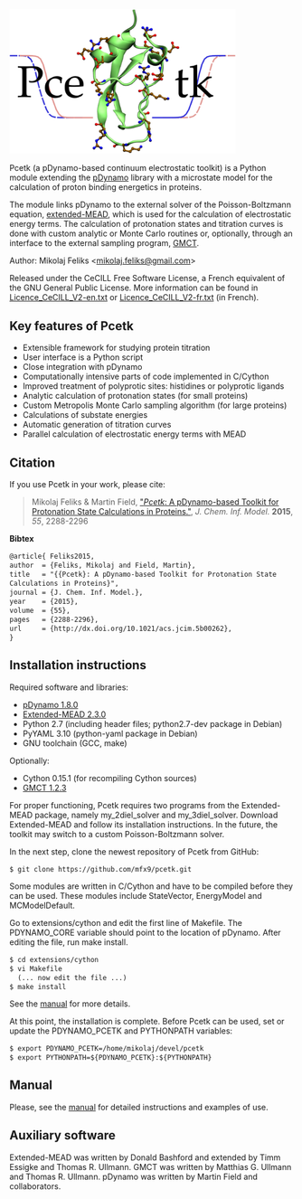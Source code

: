 <img src="./logo.png" alt="Pcetk logo" width="400" />

Pcetk (a pDynamo-based continuum electrostatic toolkit) is a Python module
extending the [pDynamo](https://sites.google.com/site/pdynamomodeling) library 
with a microstate model for the calculation of proton binding energetics in proteins.

The module links pDynamo to the external solver of the Poisson-Boltzmann
equation, 
[extended-MEAD](http://www.bisb.uni-bayreuth.de/People/ullmannt/index.php?name=extended-mead), 
which is used for the calculation of electrostatic energy terms. 
The calculation of protonation states and titration curves is done with 
custom analytic or Monte Carlo routines or, optionally, through an interface 
to the external sampling program, 
[GMCT](http://www.bisb.uni-bayreuth.de/People/ullmannt/index.php?name=gmct-gcem).

Author: Mikolaj Feliks \<<mikolaj.feliks@gmail.com>\>

Released under the CeCILL Free Software License, a French equivalent of the GNU General 
Public License. More information can be found in [Licence_CeCILL_V2-en.txt](Licence_CeCILL_V2-en.txt) 
or [Licence_CeCILL_V2-fr.txt](Licence_CeCILL_V2-fr.txt) (in French).

## Key features of Pcetk
  - Extensible framework for studying protein titration
  - User interface is a Python script
  - Close integration with pDynamo
  - Computationally intensive parts of code implemented in C/Cython
  - Improved treatment of polyprotic sites: histidines or polyprotic ligands
  - Analytic calculation of protonation states (for small proteins)
  - Custom Metropolis Monte Carlo sampling algorithm (for large proteins)
  - Calculations of substate energies
  - Automatic generation of titration curves
  - Parallel calculation of electrostatic energy terms with MEAD
  
## Citation
If you use Pcetk in your work, please cite:
> Mikolaj Feliks \& Martin Field, ["*Pcetk*: A pDynamo-based Toolkit for Protonation State Calculations in Proteins."](http://dx.doi.org/10.1021/acs.jcim.5b00262), *J. Chem. Inf. Model.* **2015**, *55*, 2288-2296

**Bibtex**
```
@article{ Feliks2015,
author  = {Feliks, Mikolaj and Field, Martin},
title   = "{{Pcetk}: A pDynamo-based Toolkit for Protonation State Calculations in Proteins}",
journal = {J. Chem. Inf. Model.},
year    = {2015},
volume  = {55},
pages   = {2288-2296},
url     = {http://dx.doi.org/10.1021/acs.jcim.5b00262},
}
```

## Installation instructions
Required software and libraries:
 - [pDynamo 1.8.0](https://sites.google.com/site/pdynamomodeling)
 - [Extended-MEAD 2.3.0](http://www.bisb.uni-bayreuth.de/People/ullmannt/index.php?name=extended-mead)
 - Python 2.7 (including header files; python2.7-dev package in Debian)
 - PyYAML 3.10 (python-yaml package in Debian)
 - GNU toolchain (GCC, make)
 
 Optionally:
 - Cython 0.15.1 (for recompiling Cython sources)
 - [GMCT 1.2.3](http://www.bisb.uni-bayreuth.de/People/ullmannt/index.php?name=gmct-gcem)

For proper functioning, Pcetk requires two programs from the Extended-MEAD package, namely 
my_2diel_solver and my_3diel_solver. Download Extended-MEAD and follow its installation 
instructions. In the future, the toolkit may switch to a custom Poisson-Boltzmann solver.

In the next step, clone the newest repository of Pcetk from GitHub:
```
$ git clone https://github.com/mfx9/pcetk.git
```

Some modules are written in C/Cython and have to be compiled before they can be used. 
These modules include StateVector, EnergyModel and MCModelDefault.

Go to extensions/cython and edit the first line of Makefile. The PDYNAMO\_CORE variable 
should point to the location of pDynamo. After editing the file, run make install.
```
$ cd extensions/cython
$ vi Makefile
  (... now edit the file ...)
$ make install
```

See the [manual](doc/Pcetk_manual.pdf) for more details.

At this point, the installation is complete. Before Pcetk can be used, set or update 
the PDYNAMO_PCETK and PYTHONPATH variables:
```
$ export PDYNAMO_PCETK=/home/mikolaj/devel/pcetk
$ export PYTHONPATH=${PDYNAMO_PCETK}:${PYTHONPATH}
```

## Manual
Please, see the [manual](doc/Pcetk_manual.pdf) for detailed instructions and examples of use.

## Auxiliary software
Extended-MEAD was written by Donald Bashford and extended by Timm Essigke and Thomas R. Ullmann.
GMCT was written by Matthias G. Ullmann and Thomas R. Ullmann.
pDynamo was written by Martin Field and collaborators.
